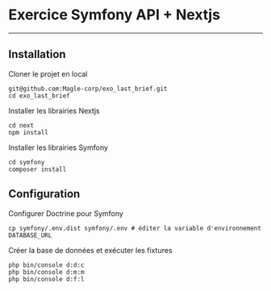 # Exercice Symfony API + Nextjs
___

## Installation

Cloner le projet en local

```shell
git@github.com:Magle-corp/exo_last_brief.git
cd exo_last_brief
```

Installer les librairies Nextjs

```shell
cd next
npm install
```

Installer les librairies Symfony

```shell
cd symfony
composer install
```

## Configuration

Configurer Doctrine pour Symfony

```shell
cp symfony/.env.dist symfony/.env # éditer la variable d'environnement DATABASE_URL
```

Créer la base de données et exécuter les fixtures

```shell
php bin/console d:d:c
php bin/console d:m:m
php bin/console d:f:l
```
